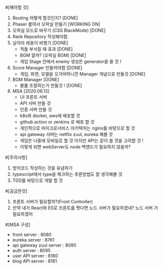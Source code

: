 #[해야할 것]
1. Routing 어떻게 할것인지? [DONE]
2. Phaser 붙여서 오락실 만들기 [WORKING ON]
3. 오락실 모드로 바꾸기 (CSS BlackMode) [DONE]
4. Rank Repository 작성해야함.
5. 날아라 레옹이 비행기 [DONE]
    - 적들 부서질 때 효과 [DONE]
    - BGM 깔까? (오락실 BGM) [DONE]
    - 게임 Stage 안에서 enemy 생성은 generator을 쓸 것 !
6. Score Manager 만들어야함 [DONE]
    - 게임, 화면, 모델을 오가야하니깐 Manager 개념으로 만들것 [DONE]
7. BGM Manager  [DONE]
    - 볼륨 조절하는거 만들것 ! [DONE]
8. MSA [2020.06.13]
    - UI 프론트 서버
    - API 서버 만들 것
    - 인증 서버 만들 것
    - k8s와 docker, aws에 배포할 것
    - github action or zenkins 로 배포 할 것
    - 개인적으로 마이크로서비스 아키텍처는 nginx를 바탕으로 할 것
    - api gateway 서버는 netflix zuul, eureka 해볼 것 
    - 게임은 나중에 모바일로 할 것 이지만 API는 같이 쓸 것을 고려할 것 !
    - 이렇게 되면 webServer도 node 백앤드가 필요하지 않을까?

#[주의사항]
1. 방어코드 작성하는 것을 유념하기
2. typescript에서 type을 체크하는 추론방법도 잘 생각해볼 것
3. TDD를 바탕으로 개발 할 것

#[궁금한것]
1. 프론트 서버가 필요할까?(Front Controller)
2. 만약 내가 React와 ES로 프론트를 짯다면 노드 서버가 필요하겠네? 노드 서버 가 필요하겠어  

#[MSA 구성]
- front server : 8080
- eureka server : 8761
- api gateway zuul server : 8090
- auth server : 8095
- user API server : 8180
- blog API server : 8181